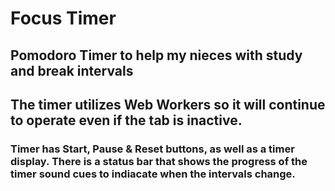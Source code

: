 # Focus Timer

## Pomodoro Timer to help my nieces with study and break intervals

## The timer utilizes Web Workers so it will continue to operate even if the tab is inactive.

### Timer has Start, Pause & Reset buttons, as well as a timer display. There is a status bar that shows the progress of the timer sound cues to indiacate when the intervals change.